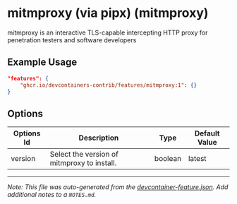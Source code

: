 
# mitmproxy (via pipx) (mitmproxy)

mitmproxy is an interactive TLS-capable intercepting HTTP proxy for penetration testers and software developers

## Example Usage

```json
"features": {
    "ghcr.io/devcontainers-contrib/features/mitmproxy:1": {}
}
```

## Options

| Options Id | Description | Type | Default Value |
|-----|-----|-----|-----|
| version | Select the version of mitmproxy to install. | boolean | latest |



---

_Note: This file was auto-generated from the [devcontainer-feature.json](https://github.com/devcontainers-contrib/features/blob/main/src/mitmproxy/devcontainer-feature.json).  Add additional notes to a `NOTES.md`._

